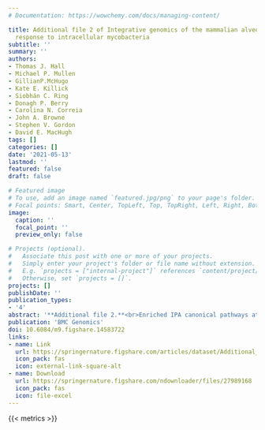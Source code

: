 ```yaml
---
# Documentation: https://wowchemy.com/docs/managing-content/

title: Additional file 2 of Integrative genomics of the mammalian alveolar macrophage
  response to intracellular mycobacteria
subtitle: ''
summary: ''
authors:
- Thomas J. Hall
- Michael P. Mullen
- GillianP.McHugo
- Kate E. Killick
- Siobhán C. Ring
- Donagh P. Berry
- Carolina N. Correia
- John A. Browne
- Stephen V. Gordon
- David E. MacHugh
tags: []
categories: []
date: '2021-05-13'
lastmod: ''
featured: false
draft: false

# Featured image
# To use, add an image named `featured.jpg/png` to your page's folder.
# Focal points: Smart, Center, TopLeft, Top, TopRight, Left, Right, BottomLeft, Bottom, BottomRight.
image:
  caption: ''
  focal_point: ''
  preview_only: false

# Projects (optional).
#   Associate this post with one or more of your projects.
#   Simply enter your project's folder or file name without extension.
#   E.g. `projects = ["internal-project"]` references `content/project/deep-learning/index.md`.
#   Otherwise, set `projects = []`.
projects: []
publishDate: ''
publication_types:
- '4'
abstract: '**Additional file 2.**<br>Enriched IPA canonical pathways at 24 and 48 hpi.'
publication: 'BMC Genomics'
doi: 10.6084/m9.figshare.14583722
links:
- name: Link
  url: https://springernature.figshare.com/articles/dataset/Additional_file_2_of_Integrative_genomics_of_the_mammalian_alveolar_macrophage_response_to_intracellular_mycobacteria/14583722
  icon_pack: fas
  icon: external-link-square-alt
- name: Download
  url: https://springernature.figshare.com/ndownloader/files/27989168
  icon_pack: fas
  icon: file-excel
---
```

{{< metrics >}}